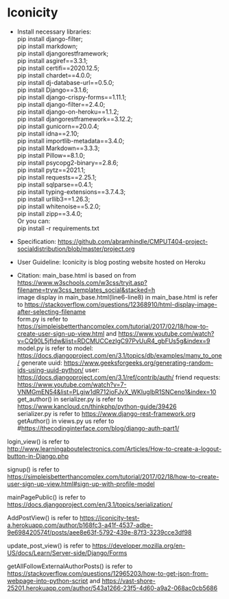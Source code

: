 # Iconicity

* Install necessary libraries:<br/>
pip install django-filter;<br/>
pip install markdown;<br/>
pip install djangorestframework;<br/>
pip install asgiref==3.3.1;<br/>
pip install certifi==2020.12.5;<br/>
pip install chardet==4.0.0;<br/>
pip install dj-database-url==0.5.0;<br/>
pip install Django==3.1.6;<br/>
pip install django-crispy-forms==1.11.1;<br/>
pip install django-filter==2.4.0;<br/>
pip install django-on-heroku==1.1.2;<br/>
pip install djangorestframework==3.12.2;<br/>
pip install gunicorn==20.0.4;<br/>
pip install idna==2.10;<br/>
pip install importlib-metadata==3.4.0;<br/>
pip install Markdown==3.3.3;<br/>
pip install Pillow==8.1.0;<br/>
pip install psycopg2-binary==2.8.6;<br/>
pip install pytz==2021.1;<br/>
pip install requests==2.25.1;<br/>
pip install sqlparse==0.4.1;<br/>
pip install typing-extensions==3.7.4.3;<br/>
pip install urllib3==1.26.3;<br/>
pip install whitenoise==5.2.0;<br/>
pip install zipp==3.4.0;<br/>
Or you can:<br/>
pip install -r requirements.txt<br/>

<!-- * Install necessary libraries :
pip install django
pip install gunicorn django-on-heroku
pip install django-crispy-forms
pip install requests
pip install Pillow
pip install django-filter
pip install markdown;
pip install djangorestframework;-->

* Specification: https://github.com/abramhindle/CMPUT404-project-socialdistribution/blob/master/project.org

* User Guideline:
Iconicity is blog posting website hosted on Heroku


* Citation:
main_base.html is based on  from https://www.w3schools.com/w3css/tryit.asp?filename=tryw3css_templates_social&stacked=h<br/>
image display in main_base.html(line6-line8) in main_base.html is refer to https://stackoverflow.com/questions/12368910/html-display-image-after-selecting-filename<br/>
form.py is refer to https://simpleisbetterthancomplex.com/tutorial/2017/02/18/how-to-create-user-sign-up-view.html and https://www.youtube.com/watch?v=CQ90L5jfldw&list=RDCMUCCezIgC97PvUuR4_gbFUs5g&index=9<br/>
model.py is refer to 
model: https://docs.djangoproject.com/en/3.1/topics/db/examples/many_to_one/
generate uuid: https://www.geeksforgeeks.org/generating-random-ids-using-uuid-python/
user: https://docs.djangoproject.com/en/3.1/ref/contrib/auth/
friend requests: https://www.youtube.com/watch?v=7-VNMGmEN54&list=PLgjw1dR712joFJvX_WKIuglbR1SNCeno1&index=10<br/>
get_author() in serializer.py is refer to https://www.kancloud.cn/thinkphp/python-guide/39426<br/>
serializer.py is refer to https://www.django-rest-framework.org<br/>
getAuthor() in views.py us refer to #https://thecodinginterface.com/blog/django-auth-part1/<br/>


login_view() is refer to http://www.learningaboutelectronics.com/Articles/How-to-create-a-logout-button-in-Django.php<br/>

signup() is refer to https://simpleisbetterthancomplex.com/tutorial/2017/02/18/how-to-create-user-sign-up-view.html#sign-up-with-profile-model<br/>

mainPagePublic() is refer to https://docs.djangoproject.com/en/3.1/topics/serialization/<br/>

AddPostView() is refer to https://iconicity-test-a.herokuapp.com/author/b168fc3-a41f-4537-adbe-9e698420574f/posts/aee8e63f-5792-439e-87f3-3239cce3df98<br/>

update_post_view() is refer to https://developer.mozilla.org/en-US/docs/Learn/Server-side/Django/Forms<br/>

getAllFollowExternalAuthorPosts() is refer to https://stackoverflow.com/questions/12965203/how-to-get-json-from-webpage-into-python-script and https://vast-shore-25201.herokuapp.com/author/543a1266-23f5-4d60-a9a2-068ac0cb5686<br/>




